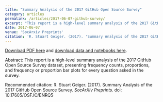 ```yaml
---
title: "Summary Analysis of the 2017 GitHub Open Source Survey"
category: articles
permalink: /articles/2017-06-07-github-survey/ 
excerpt: "This report is a high-level summary analysis of the 2017 GitHub Open Source Survey dataset, presenting frequency counts, proportions, and frequency or proportion bar plots for every question asked in the survey."
date: 2017-06-07
venue: 'SocArxiv Preprints'
citation: 'R. Stuart Geiger. (2017). "Summary Analysis of the 2017 GitHub Open Source Survey." _SocArXiv Preprints._ doi: 10.17605/OSF.IO/ENRQ5'
---
```


<a href='https://osf.io/preprints/socarxiv/qps53/download'>Download PDF here</a> and <a href="http://doi.org/10.17605/OSF.IO/ENRQ5">download data and notebooks here</a>.

Abstract: This report is a high-level summary analysis of the 2017 GitHub Open Source Survey dataset, presenting frequency counts, proportions, and frequency or proportion bar plots for every question asked in the survey. 

Recommended citation: R. Stuart Geiger. (2017). Summary Analysis of the 2017 GitHub Open Source Survey. _SocArXiv Preprints._  doi: 10.17605/OSF.IO/ENRQ5
